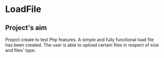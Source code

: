 # LoadFile

## Project's aim
Project create to test Php features.
A simple and fully functional load file has been created.
The user is able to upload certain files in respect of size and files' type.
